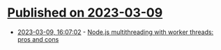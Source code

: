 # [Published on 2023-03-09](index.md)

* [2023-03-09, 16:07:02](https://lobste.rs/s/afv3tk/node_js_multithreading_with_worker) - [Node.js multithreading with worker threads: pros and cons](https://snyk.io/blog/node-js-multithreading-worker-threads-pros-cons/)
